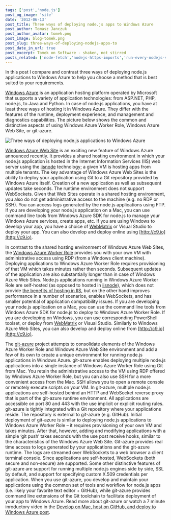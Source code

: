 ```yaml
---
tags: ['post','node.js']
post_og_image: 'site'
date: '2012-06-13'  
post_title: Three ways of deploying node.js apps to Windows Azure
post_author: Tomasz Janczuk
post_author_avatar: tomek.png
post_image: blog-tomek.png
post_slug: three-ways-of-deploying-nodejs-apps-to
post_date_in_url: true
post_excerpt: Tomek on Software - shaken, not stirred
posts_related: ['node-fetch','nodejs-https-imports','run-every-nodejs-version-in-lambda']
---
```





In this post I compare and contrast three ways of deploying node.js applications to Windows Azure to help you choose a method that is best suited to your requirements.  

[Windows Azure](https://www.windowsazure.com/) is an application hosting platform operated by Microsoft that supports a variety of application technologies: from ASP.NET, PHP, node.js, to Java and Python. In case of node.js applications, you have at least three ways of hosting it in Windows Azure. They differ with the features of the runtime, deployment experience, and management and diagnostics capabilities. The picture below shows the common and distinctive aspects of using Windows Azure Worker Role, Windows Azure Web Site, or git-azure.  

 ![Three ways of deploying node.js applications to Windows Azure](http://lh3.ggpht.com/-WPF9gt4_0D0/T9jjC-iXEQI/AAAAAAAACCU/vFM_HkG1qFY/Screen%252520Shot%2525202012-06-13%252520at%25252010.26.33%252520AM_thumb%25255B4%25255D.png?imgmax=800)  

[Windows Azure Web Site](https://www.windowsazure.com/en-us/home/scenarios/web-sites/) is an exciting new feature of Windows Azure announced recently. It provides a shared hosting environment in which your node.js application is hosted in the Internet Information Services (IIS) web server using the [iisnode](https://github.com/tjanczuk/iisnode) technology; a given VM is hosting apps from multiple tenants. The key advantage of Windows Azure Web Sites is the ability to deploy your application using Git to a Git repository provided by Windows Azure itself. Creation of a new application as well as subsequent updates take seconds. The runtime environment does not support WebSockets. Given that Web Sites operate in a shared hosting environment, you also do not get administrative access to the machine (e.g. no RDP or SSH). You can access logs generated by the node.js applications using FTP. If you are developing your node.js application on a Mac, you can use command line tools from Windows Azure SDK for node.js to manage your Windows Azure services, create apps, etc. If you are using Windows to develop your app, you have a choice of [WebMatrix](http://jbeckwith.com/2012/06/07/node-js-meet-webmatrix-2/) or Visual Studio to deploy your app. You can also develop and deploy online using [http://c9.io](http://c9.io).   

In contrast to the shared hosting environment of Windows Azure Web Sites, the [Windows Azure Worker Role](https://www.windowsazure.com/en-us/home/scenarios/cloud-services/) provides you with your own VM with administrative access using RDP (from a Windows client machine). Deploying applications to Windows Azure Worker Role requires provisioning of that VM which takes minutes rather then seconds. Subsequent updates of the application are also substantially longer than in case of Windows Azure Web Sites. Node.js applications running in Windows Azure Worker Role are self-hosted (as opposed to hosted in [iisnode](https://github.com/tjanczuk/iisnode)), which does not provide [the benefits of hosting in IIS](https://github.com/tjanczuk/iisnode/wiki), but on the other hand improves performance in a number of scenarios, enables WebSockets, and has smaller potential of application compatibility issues. If you are developing your node.js application on a Mac, you can use the command line tools from Windows Azure SDK for node.js to deploy to Windows Azure Worker Role. If you are developing on Windows, you can use corresponding PowerShell toolset, or deploy from [WebMatrix](http://jbeckwith.com/2012/06/07/node-js-meet-webmatrix-2/) or Visual Studio. Similarly to Windows Azure Web Sites, you can also develop and deploy online from [http://c9.io](http://c9.io).   

The [git-azure](https://github.com/tjanczuk/git-azure) project attempts to consolidate elements of the Windows Azure Worker Role and Windows Azure Web Site environment and add a few of its own to create a unique environment for running node.js applications in Windows Azure. git-azure enables deploying multiple node.js applications into a single instance of Windows Azure Worker Role using Git from Mac. You retain the administrative access to the VM using RDP offered by Windows Azure Worker Role, but you can also use SSH for a more convenient access from the Mac. SSH allows you to open a remote console or remotely execute scripts on your VM. In git-azure, multiple node.js applications are self-hosted behind an HTTP and WebSocket reverse proxy that is part of the git-azure runtime environment. All applications are accessible on port 80 and 443 with the use implicit or explicit routing rules. git-azure is tightly integrated with a Git repository where your applications reside. The repository is external to git-azure (e.g. GitHub). Initial deployment of git-azure is similar to deploying node.js applications to Windows Azure Worker Role – it requires provisioning of your own VM and takes minutes. After that, however, adding and modifying applications with a simple ‘git push’ takes seconds with the use post receive hooks, similar to the characteristics of the Windows Azure Web Site. Git-azure provides real time access to logs generated by your applications and the git-azure runtime. The logs are streamed over WebSockets to a web browser a client terminal console. Since applications are self-hosted, WebSockets (both secure and non-secure) are supported. Some other distinctive features of git-azure are support for running multiple node.js engines side by side, SSL by default, and support for specifying custom X.509 credentials per application. When you use git-azure, you develop and maintain your applications using the common set of tools and workflow for node.js apps (i.e. likely your favorite text editor + GitHub), while git-azure provides command line extensions of the Git toolchain to facilitate deployment of your app to Windows Azure. Read more about git-azure or watch a 7 minute inroductory video in the [Develop on Mac, host on GitHub, and deploy to Windows Azure post](http://tomasz.janczuk.org/2012/05/develop-on-mac-host-on-github-and.html).   
